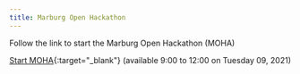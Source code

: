```yaml
---
title: Marburg Open Hackathon
---
```


Follow the link to start the Marburg Open Hackathon (MOHA)

<!--more-->


[Start MOHA](https://ilias.uni-marburg.de/data/UNIMR/lm_data/lm_2370891/index.html){:target="_blank"}
(available 9:00 to 12:00 on Tuesday 09, 2021) 



